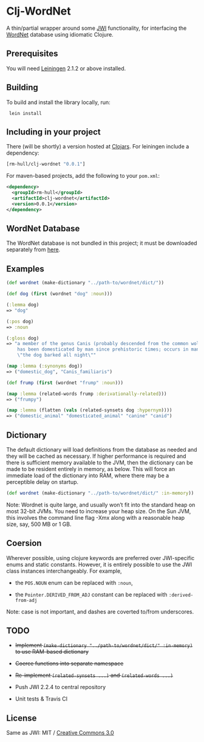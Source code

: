 Clj-WordNet
===========

A thin/partial wrapper around some [JWI](http://projects.csail.mit.edu/jwi/) 
functionality, for interfacing the [WordNet](http://wordnet.princeton.edu/) 
database using idiomatic Clojure.

## Prerequisites

You will need [Leiningen](https://github.com/technomancy/leiningen) 2.1.2 or
above installed.

## Building

To build and install the library locally, run:

     lein install

## Including in your project

There (will be shortly) a version hosted at [Clojars](https://clojars.org/rm-hull/clj-wordnet).
For leiningen include a dependency:

```clojure
[rm-hull/clj-wordnet "0.0.1"]
```
    
For maven-based projects, add the following to your `pom.xml`:

```xml
<dependency>
  <groupId>rm-hull</groupId>
  <artifactId>clj-wordnet</artifactId>
  <version>0.0.1</version>
</dependency>
```

## WordNet Database

The WordNet database is not bundled in this project; it must be downloaded
separately from [here](http://wordnet.princeton.edu/wordnet/download/current-version/).

## Examples

```clojure
(def wordnet (make-dictionary "../path-to/wordnet/dict/"))

(def dog (first (wordnet "dog" :noun)))

(:lemma dog)
=> "dog"

(:pos dog)
=> :noun

(:gloss dog)
=> "a member of the genus Canis (probably descended from the common wolf) that
    has been domesticated by man since prehistoric times; occurs in many breeds; 
    \"the dog barked all night\""   

(map :lemma (:synonyms dog))
=> ("domestic_dog", "Canis_familiaris")

(def frump (first (wordnet "frump" :noun)))

(map :lemma (related-words frump :derivationally-related))) 
=> ("frumpy")

(map :lemma (flatten (vals (related-synsets dog :hypernym))))
=> ("domestic_animal" "domesticated_animal" "canine" "canid")
```

## Dictionary

The default dictionary will load definitions from the database as needed
and they will be cached as necessary. If higher performance is required
and there is sufficient memory available to the JVM, then the dictionary 
can be made to be resident entirely in memory, as below. This will force 
an immediate load of the dictionary into RAM, where there may be a 
perceptible delay on startup. 

```clojure
(def wordnet (make-dictionary "../path-to/wordnet/dict/" :in-memory))
```

Note: Wordnet is quite large, and usually won’t fit into the standard heap on most
32-bit JVMs. You need to increase your heap size. On the Sun JVM, this involves 
the command line flag -Xmx along with a reasonable heap size, say, 500 MB or 1 GB.

## Coersion

Wherever possible, using clojure keywords are preferred over JWI-specific enums and
static constants. However, it is entirely possible to use the JWI class instances
interchangeably. For example, 

* the ```POS.NOUN``` enum can be replaced with ```:noun```,

* the ```Pointer.DERIVED_FROM_ADJ``` constant can be replaced with ```:derived-from-adj```

Note: case is not important, and dashes are coverted to/from underscores.

## TODO

* ~~Implement ```(make-dictionary "../path-to/wordnet/dict/" :in-memory)``` to use
  RAM-based dictionary~~

* ~~Coerce functions into separate namespace~~

* ~~Re-implement ```(related-synsets ...)``` and ```(related-words ...)```~~

* Push JWI 2.2.4 to central repository

* Unit tests & Travis CI

## License

Same as JWI: MIT / [Creative Commons 3.0](http://creativecommons.org/licenses/by/3.0/legalcode)
